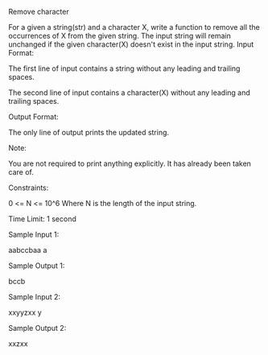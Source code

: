 Remove character

For a given a string(str) and a character X, write a function to remove all the occurrences of X from the given string.
The input string will remain unchanged if the given character(X) doesn't exist in the input string.
Input Format:

The first line of input contains a string without any leading and trailing spaces.

The second line of input contains a character(X) without any leading and trailing spaces.

Output Format:

The only line of output prints the updated string. 

Note:

You are not required to print anything explicitly. It has already been taken care of.

Constraints:

0 <= N <= 10^6
Where N is the length of the input string.

Time Limit: 1 second

Sample Input 1:

aabccbaa
a

Sample Output 1:

bccb

Sample Input 2:

xxyyzxx
y

Sample Output 2:

xxzxx

